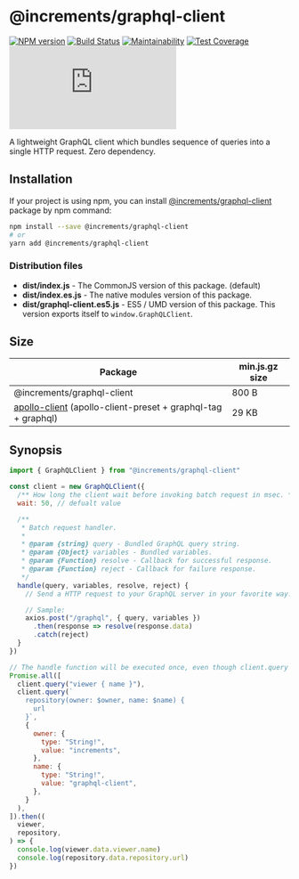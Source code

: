 # @increments/graphql-client

[![NPM version](http://img.shields.io/npm/v/@increments/graphql-client.svg)](https://www.npmjs.com/package/@increments/graphql-client)
[![Build Status](https://travis-ci.org/increments/graphql-client-js.svg?branch=master)](https://travis-ci.org/increments/graphql-client-js)
[![Maintainability](https://api.codeclimate.com/v1/badges/456eb6c2b8dc26ff88bb/maintainability)](https://codeclimate.com/github/increments/graphql-client-js/maintainability)
[![Test Coverage](https://api.codeclimate.com/v1/badges/456eb6c2b8dc26ff88bb/test_coverage)](https://codeclimate.com/github/increments/graphql-client-js/test_coverage)
[![Stable Release Size](http://img.badgesize.io/https://unpkg.com/@increments/graphql-client/dist/graphql-client.es5.min.js?compression=gzip)](https://github.com/ngryman/badge-size)

A lightweight GraphQL client which bundles sequence of queries into a single HTTP request. Zero dependency.

## Installation

If your project is using npm, you can install [@increments/graphql-client](https://www.npmjs.com/package/@increments/graphql-client) package by npm command:

```bash
npm install --save @increments/graphql-client
# or
yarn add @increments/graphql-client
```

### Distribution files

- **dist/index.js** -  The CommonJS version of this package. (default)
- **dist/index.es.js** -  The native modules version of this package.
- **dist/graphql-client.es5.js** - ES5 / UMD version of this package. This version exports itself to `window.GraphQLClient`.

## Size

Package | min.js.gz size
--------|----------------
@increments/graphql-client | 800 B
[apollo-client](https://github.com/apollographql/apollo-client) (apollo-client-preset + graphql-tag + graphql) | 29 KB

## Synopsis

```js
import { GraphQLClient } from "@increments/graphql-client"

const client = new GraphQLClient({
  /** How long the client wait before invoking batch request in msec. */
  wait: 50, // defualt value

  /**
   * Batch request handler.
   *
   * @param {string} query - Bundled GraphQL query string.
   * @param {Object} variables - Bundled variables.
   * @param {Function} resolve - Callback for successful response.
   * @param {Function} reject - Callback for failure response.
   */
  handle(query, variables, resolve, reject) {
    // Send a HTTP request to your GraphQL server in your favorite way.

    // Sample:
    axios.post("/graphql", { query, variables })
      .then(response => resolve(response.data)
      .catch(reject)
  }
})

// The handle function will be executed once, even though client.query is called twice.
Promise.all([
  client.query("viewer { name }"),
  client.query(`
    repository(owner: $owner, name: $name) {
      url
    }`,
    {
      owner: {
        type: "String!",
        value: "increments",
      },
      name: {
        type: "String!",
        value: "graphql-client",
      },
    }
  ),
]).then((
  viewer,
  repository,
) => {
  console.log(viewer.data.viewer.name)
  console.log(repository.data.repository.url)
})
```
